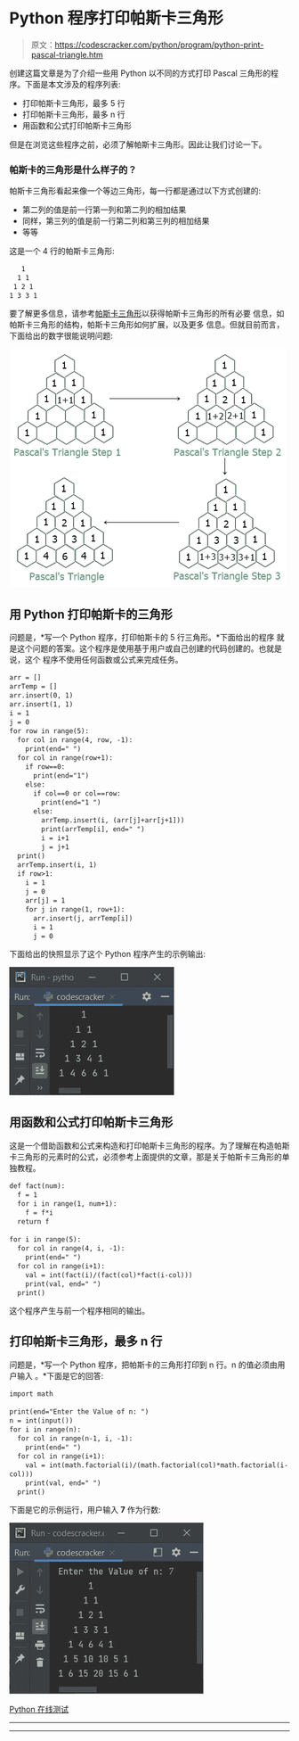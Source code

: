 # Python 程序打印帕斯卡三角形

> 原文：<https://codescracker.com/python/program/python-print-pascal-triangle.htm>

创建这篇文章是为了介绍一些用 Python 以不同的方式打印 Pascal 三角形的程序。下面是本文涉及的程序列表:

*   打印帕斯卡三角形，最多 5 行
*   打印帕斯卡三角形，最多 n 行
*   用函数和公式打印帕斯卡三角形

但是在浏览这些程序之前，必须了解帕斯卡三角形。因此让我们讨论一下。

### 帕斯卡的三角形是什么样子的？

帕斯卡三角形看起来像一个等边三角形，每一行都是通过以下方式创建的:

*   第二列的值是前一行第一列和第二列的相加结果
*   同样，第三列的值是前一行第二列和第三列的相加结果
*   等等

这是一个 4 行的帕斯卡三角形:

```
   1
  1 1
 1 2 1
1 3 3 1
```

要了解更多信息，请参考[帕斯卡三角形](/nonprog/pascal-triangle.htm)以获得帕斯卡三角形的所有必要 信息，如帕斯卡三角形的结构，帕斯卡三角形如何扩展，以及更多 信息。但就目前而言，下面给出的数字很能说明问题:

![pascal triangle python](img/de66ff2e1f859266e1441babcfda9009.png)

## 用 Python 打印帕斯卡的三角形

问题是，*写一个 Python 程序，打印帕斯卡的 5 行三角形。*下面给出的程序 就是这个问题的答案。这个程序是使用基于用户或自己创建的代码创建的。也就是说，这个 程序不使用任何函数或公式来完成任务。

```
arr = []
arrTemp = []
arr.insert(0, 1)
arr.insert(1, 1)
i = 1
j = 0
for row in range(5):
  for col in range(4, row, -1):
    print(end=" ")
  for col in range(row+1):
    if row==0:
      print(end="1")
    else:
      if col==0 or col==row:
        print(end="1 ")
      else:
        arrTemp.insert(i, (arr[j]+arr[j+1]))
        print(arrTemp[i], end=" ")
        i = i+1
        j = j+1
  print()
  arrTemp.insert(i, 1)
  if row>1:
    i = 1
    j = 0
    arr[j] = 1
    for j in range(1, row+1):
      arr.insert(j, arrTemp[i])
      i = 1
      j = 0
```

下面给出的快照显示了这个 Python 程序产生的示例输出:

![python print pascal triangle](img/8d7be5bfea225d656a22afa21c0a2677.png)

## 用函数和公式打印帕斯卡三角形

这是一个借助函数和公式来构造和打印帕斯卡三角形的程序。为了理解在构造帕斯卡三角形的元素时的公式，必须参考上面提供的文章，那是关于帕斯卡三角形的单独教程。

```
def fact(num):
  f = 1
  for i in range(1, num+1):
    f = f*i
  return f

for i in range(5):
  for col in range(4, i, -1):
    print(end=" ")
  for col in range(i+1):
    val = int(fact(i)/(fact(col)*fact(i-col)))
    print(val, end=" ")
  print()
```

这个程序产生与前一个程序相同的输出。

## 打印帕斯卡三角形，最多 n 行

问题是，*写一个 Python 程序，把帕斯卡的三角形打印到 n 行。n 的值必须由用户输入 。*下面是它的回答:

```
import math

print(end="Enter the Value of n: ")
n = int(input())
for i in range(n):
  for col in range(n-1, i, -1):
    print(end=" ")
  for col in range(i+1):
    val = int(math.factorial(i)/(math.factorial(col)*math.factorial(i-col)))
    print(val, end=" ")
  print()
```

下面是它的示例运行，用户输入 **7** 作为行数:

![print pascal triangle python](img/89a774fc1c6f3b500396be1beb78c2b4.png)

[Python 在线测试](/exam/showtest.php?subid=10)

* * *

* * *